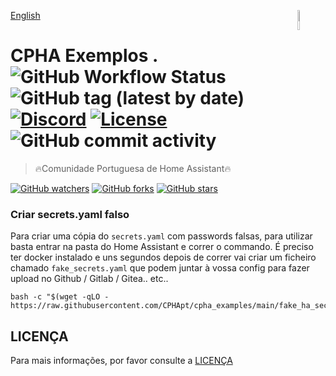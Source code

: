 [English](./README-en-EN.md)
[<img src="https://avatars.githubusercontent.com/u/88738079?s=400&u=ca61a124c283d03a55afefbb7b9b98dfbd6e135e&v=4" alt="Logo of the project" align="right" width="9%" height="9%">](https://www.sthope.dev/)

# CPHA Exemplos . ![GitHub Workflow Status](https://img.shields.io/github/workflow/status/CPHApt/cpha_examples/Semantic%20Release?style=plastic) ![GitHub tag (latest by date)](https://img.shields.io/github/v/tag/CPHApt/cpha_examples?style=plastic) [![Discord](https://img.shields.io/discord/494714310518505472?style=plastic)](https://discord.gg/Mh9mTEA) [![License](https://img.shields.io/github/license/CPHApt/cpha_examples?style=plastic)](https://github.com/CPHApt/cpha_examples/blob/main/LICENSE) ![GitHub commit activity](https://img.shields.io/github/commit-activity/w/CPHApt/cpha_examples?style=plastic)
> 🔥Comunidade Portuguesa de Home Assistant🔥  

[![GitHub watchers](https://img.shields.io/github/watchers/CPHApt/cpha_examples.svg?style=social&label=Watch)](https://GitHub.com/CPHApt/cpha_examples/watchers/) 
[![GitHub forks](https://img.shields.io/github/forks/CPHApt/cpha_examples.svg?style=social&label=Fork)](https://GitHub.com/CPHApt/cpha_examples/network/)
[![GitHub stars](https://img.shields.io/github/stars/CPHApt/cpha_examples.svg?style=social&label=Star)](https://GitHub.com/CPHApt/cpha_examples/stargazers/)

### Criar secrets.yaml falso

Para criar uma cópia do `secrets.yaml` com passwords falsas, para utilizar basta entrar na pasta do Home Assistant e correr o commando.
É preciso ter docker instalado e uns segundos depois de correr vai criar um ficheiro chamado `fake_secrets.yaml` que podem juntar à vossa config para fazer upload no Github / Gitlab / Gitea.. etc..
```
bash -c "$(wget -qLO - https://raw.githubusercontent.com/CPHApt/cpha_examples/main/fake_ha_secrets.sh)"
```

## LICENÇA

Para mais informações, por favor consulte a [LICENÇA](LICENSE)

